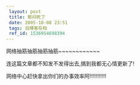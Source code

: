 ```yaml
---
 layout: post
 title: 郁闷死了
 date: 2005-10-08 23:51
 tags: 旧博客存档
 ref_id: 1536954698394
---
```

网络抽筋抽筋抽筋抽筋~~~~~~~~~~~~



连这篇文章都不知发不发得出去,搞到我都无心情更新了!



网络中心赶快拿出你们的办事效率阿!!!!!!!!!!!

